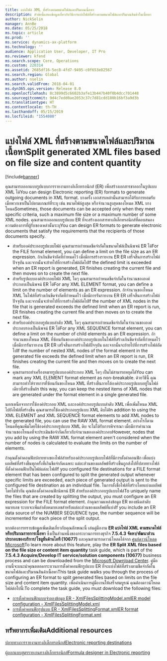 ```yaml
---
title: แบ่งไฟล์ XML ที่สร้างตามขนาดไฟล์และปริมาณเนื้อหา
description: หัวข้อนี้แสดงข้อมูลเกี่ยวกับวิธีการแบ่งไฟล์ที่สร้างตามขนาดไฟล์และปริมาณสินค้าในเนื้อหา
author: NickSelin
manager: AnnBe
ms.date: 05/25/2018
ms.topic: article
ms.prod: ''
ms.service: dynamics-ax-platform
ms.technology: ''
audience: Application User, Developer, IT Pro
ms.reviewer: kfend
ms.search.scope: Core, Operations
ms.custom: 220314
ms.assetid: 2685df16-5ec8-4fd7-9495-c0f653e82567
ms.search.region: Global
ms.author: nselin
ms.search.validFrom: 2018-04-01
ms.dyn365.ops.version: Release 8.0
ms.openlocfilehash: 8c3899d5c6602b3afe13b447b40f0b4dcc701448
ms.sourcegitcommit: 9d4c7edd0ae2053c37c7d81cdd180b16bf3a9d3b
ms.translationtype: HT
ms.contentlocale: th-TH
ms.lasthandoff: 05/15/2019
ms.locfileid: "1554080"
---
```

# <a name="split-generated-xml-files-based-on-file-size-and-content-quantity"></a><span data-ttu-id="c3ad4-103">แบ่งไฟล์ XML ที่สร้างตามขนาดไฟล์และปริมาณเนื้อหา</span><span class="sxs-lookup"><span data-stu-id="c3ad4-103">Split generated XML files based on file size and content quantity</span></span>

[!include[banner](../includes/banner.md)]

<span data-ttu-id="c3ad4-104">คุณสามารถออกแบบรูปแบบการรายงานทางอิเล็กทรอนิกส์ (ER) เพื่อสร้างเอกสารขาออกในรูปแบบ XML ได้</span><span class="sxs-lookup"><span data-stu-id="c3ad4-104">You can design Electronic reporting (ER) formats to generate outgoing documents in XML format.</span></span> <span data-ttu-id="c3ad4-105">บางครั้ง เอกสารเหล่านั้นสามารถได้รับการยอมรับ เมื่อพวกเขาเป็นไปตามเกณฑ์ที่ระบุ เช่น ขนาดไฟล์สูงสุด หรือจำนวนสูงสุดของโหนด XML บางโหนด</span><span class="sxs-lookup"><span data-stu-id="c3ad4-105">Sometimes, those documents can be accepted only when they meet specific criteria, such a maximum file size or a maximum number of some XML nodes.</span></span> <span data-ttu-id="c3ad4-106">คุณสามารถออกแบบรูปแบบ ER ที่จะสร้างเอกสารทางอิเล็กทรอนิกส์ที่ตอบสนองความต้องการที่ผู้รับของเหล่านั้นระบุ</span><span class="sxs-lookup"><span data-stu-id="c3ad4-106">You can design ER formats to generate electronic documents that satisfy the requirements that the recipients of those documents specify.</span></span>

- <span data-ttu-id="c3ad4-107">สำหรับองค์ประกอบรูปแบบไฟล์ คุณสามารถกำหนดขีดจำกัดในขนาดไฟล์เป็นนิพจน์ ER ได้</span><span class="sxs-lookup"><span data-stu-id="c3ad4-107">For the FILE format element, you can define a limit on the file size as an ER expression.</span></span> <span data-ttu-id="c3ad4-108">ถ้าเกินขีดจำกัดที่กำหนดไว้ เมื่อมีการสร้างรายงาน ER ER เสร็จสิ้นการสร้างไฟล์ปัจจุบัน และจากนั้นจะย้ายไปที่การสร้างไฟล์ถัดไป</span><span class="sxs-lookup"><span data-stu-id="c3ad4-108">If the defined limit is exceeded when an ER report is generated, ER finishes creating the current file and then moves on to create the next file.</span></span>
- <span data-ttu-id="c3ad4-109">สำหรับรูปแบบองค์ประกอบไฟล์ XML ใดๆ คุณสามารถกำหนดขีดจำกัดในจำนวนขององค์ประกอบเป็นนิพจน์ ER ได้</span><span class="sxs-lookup"><span data-stu-id="c3ad4-109">For any XML ELEMENT format, you can define a limit on the number of elements as an ER expression.</span></span> <span data-ttu-id="c3ad4-110">ถ้าจำนวนของโหนด XML ในไฟล์ที่สร้างเกินขีดจำกัดที่กำหนดไว้ เมื่อมีการรันรายงาน ER ER เสร็จสิ้นการสร้างไฟล์ปัจจุบัน และจากนั้นจะย้ายไปที่การสร้างไฟล์ถัดไป</span><span class="sxs-lookup"><span data-stu-id="c3ad4-110">If the number of XML nodes in the file that is generated exceeds the defined limit when an ER report is run, ER finishes creating the current file and then moves on to create the next file.</span></span>
- <span data-ttu-id="c3ad4-111">สำหรับองค์ประกอบรูปแบบลำดับ XML ใดๆ คุณสามารถกำหนดขีดจำกัดในจำนวนขององค์ประกอบรองเป็นนิพจน์ ER ได้</span><span class="sxs-lookup"><span data-stu-id="c3ad4-111">For any XML SEQUENCE format element, you can define a limit on the number of child elements as an ER expression.</span></span> <span data-ttu-id="c3ad4-112">ถ้าจำนวนของโหนด XML ที่ซ้อนกันขององค์ประกอบรูปแบบในไฟล์ที่สร้างเกินขีดจำกัดที่กำหนดไว้ เมื่อมีการรันรายงาน ER ER เสร็จสิ้นการสร้างไฟล์ปัจจุบัน และจากนั้นจะย้ายไปที่การสร้างไฟล์ถัดไป</span><span class="sxs-lookup"><span data-stu-id="c3ad4-112">If the number of nested XML nodes of the format element in the generated file exceeds the defined limit when an ER report is run, ER finishes creating the current file and then moves on to create the next file.</span></span>
- <span data-ttu-id="c3ad4-113">คุณสามารถทำเครื่องหมายรูปแบบองค์ประกอบ XML ใดๆ เป็นไม่สามารถหยุดได้</span><span class="sxs-lookup"><span data-stu-id="c3ad4-113">You can mark any XML ELEMENT format element as non-breakable.</span></span> <span data-ttu-id="c3ad4-114">ด้วยวิธีนี้ คุณสามารถทำให้รายการที่ซ้อนกันของโหนด XML ที่สร้างขึ้นภายใต้องค์ประกอบรูปแบบอยู่ในไฟล์เดียวที่สร้างขึ้น</span><span class="sxs-lookup"><span data-stu-id="c3ad4-114">In this way, you can keep the nested items of XML nodes that are generated under the format element in a single generated file.</span></span>

<span data-ttu-id="c3ad4-115">นอกเหนือจากการใช้องค์ประกอบ XML และองค์ประกอบรูปแบบลำดับ XML เพื่อเพิ่มโหนด XML ไปยังไฟล์ที่สร้างขึ้น คุณสามารถใช้องค์ประกอบรูปแบบ XML ดิบได้</span><span class="sxs-lookup"><span data-stu-id="c3ad4-115">In addition to using the XML ELEMENT and XML SEQUENCE format elements to add XML nodes to the generated file, you can use the RAW XML format element.</span></span> <span data-ttu-id="c3ad4-116">อย่างไรก็ตาม โหนดที่คุณเพิ่มโดยใช้องค์ประกอบรูปแบบ XML ดิบ จะไม่ได้รับการพิจารณา เมื่อมีการคำนวณจำนวนของโหนดที่จะประเมินข้อจำกัดเกี่ยวกับจำนวนขององค์ประกอบ</span><span class="sxs-lookup"><span data-stu-id="c3ad4-116">However, nodes that you add by using the RAW XML format element aren't considered when the number of nodes is calculated to evaluate the limits on the number of elements.</span></span>

<span data-ttu-id="c3ad4-117">ถ้าคุณตั้งค่าคอนฟิกปลายทางของไฟล์สำหรับองค์ประกอบรูปแบบไฟล์ที่มีการตั้งค่าคอนฟิก เพื่อแบ่งผลลัพธ์ที่สร้างขึ้นทุกครั้งที่เกินขีดจำกัดเฉพาะ แต่ละส่วนของผลลัพธ์ที่สร้างขึ้นถูกส่งไปที่ปลายทางไฟล์ที่ตั้งค่าคอนฟิกเป็นไฟล์แต่ละไฟล์</span><span class="sxs-lookup"><span data-stu-id="c3ad4-117">If you configured file destinations for a FILE format element that has been configured to split the generated output whenever specific limits are exceeded, each piece of generated output is sent to the configured file destination as an individual file.</span></span> <span data-ttu-id="c3ad4-118">ในการตั้งชื่อไฟล์ที่สร้างโดยแบ่งผลลัพธ์โดยไม่ซ้ำกัน คุณต้องตั้งค่าคอนฟิกนิพจน์ ER สำหรับองค์ประกอบรูปแบบไฟล์</span><span class="sxs-lookup"><span data-stu-id="c3ad4-118">To uniquely name the files that are created by splitting the output, you must configure an ER expression for the FILE format element.</span></span> <span data-ttu-id="c3ad4-119">ถ้าคุณรวมแหล่งข้อมูล ER ของชนิดลำดับหมายเลข ระบบจะเพิ่มลำดับหมายเลขสำหรับแต่ละส่วนของผลลัพธ์ที่แบ่ง</span><span class="sxs-lookup"><span data-stu-id="c3ad4-119">If you include an ER data source of the NUMBER SEQUENCE type, the number sequence will be incremented for each piece of the split output.</span></span>

<span data-ttu-id="c3ad4-120">หากต้องการทราบข้อมูลเพิ่มเติมเกี่ยวกับคุณลักษณะนี้ เล่นคู่มืองาน **ER แบ่งไฟล์ XML ตามขนาดไฟล์หรือปริมาณรายการเนื้อหา** ซึ่งเป็นส่วนหนึ่งของกระบวนการทางธุรกิจ **7.5.4.3 จัดหา/พัฒนาส่วนประกอบของบริการ/โซลูชันด้านไอที (10677)** และคุณสามารถดาวน์โหลดได้จาก [ศูนย์ดาวน์โหลด Microsoft](https://go.microsoft.com/fwlink/?linkid=874684)</span><span class="sxs-lookup"><span data-stu-id="c3ad4-120">To learn more about this feature, play the **ER Split XML files based on the file size or content item quantity** task guide, which is part of the **7.5.4.3 Acquire/Develop IT service/solution components (10677)** business process and can be downloaded from the [Microsoft Download Center](https://go.microsoft.com/fwlink/?linkid=874684).</span></span> <span data-ttu-id="c3ad4-121">คู่มืองานนี้จะแนะนำคุณตลอดกระบวนการตั้งค่าคอนฟิกรูปแบบ ER ที่จะแบ่งไฟล์ที่สร้างตามขีดจำกัดในขนาดไฟล์และปริมาณสินค้าเนื้อหา</span><span class="sxs-lookup"><span data-stu-id="c3ad4-121">This task guide walks you through the process of configuring an ER format to split generated files based on limits on the file size and content item quantity.</span></span> <span data-ttu-id="c3ad4-122">เพื่อดำเนินการคู่มืองานให้เสร็จสมบูรณ์ คุณต้องดาวน์โหลดไฟล์ต่อไปนี้:</span><span class="sxs-lookup"><span data-stu-id="c3ad4-122">To complete the task guide, you must download the following files:</span></span>

- [<span data-ttu-id="c3ad4-123">การตั้งค่าคอนฟิกแบบจำลองข้อมูล ER - XmlFilesSplittingModel.xml</span><span class="sxs-lookup"><span data-stu-id="c3ad4-123">ER model configuration - XmlFilesSplittingModel.xml</span></span>](https://go.microsoft.com/fwlink/?linkid=874111)
- [<span data-ttu-id="c3ad4-124">การตั้งค่าคอนฟิกรูปแบบ ER - XmlFilesSplittingFormat.xml</span><span class="sxs-lookup"><span data-stu-id="c3ad4-124">ER format configuration - XmlFilesSplittingFormat.xml</span></span>](https://go.microsoft.com/fwlink/?linkid=874111)

## <a name="additional-resources"></a><span data-ttu-id="c3ad4-125">ทรัพยากรเพิ่มเติม</span><span class="sxs-lookup"><span data-stu-id="c3ad4-125">Additional resources</span></span>
[<span data-ttu-id="c3ad4-126">ปลายทางการรายงานทางอิเล็กทรอนิกส์</span><span class="sxs-lookup"><span data-stu-id="c3ad4-126">Electronic reporting destinations</span></span>](electronic-reporting-destinations.md)

[<span data-ttu-id="c3ad4-127">ผู้ออกแบบสูตรรายงานทางอิเล็กทรอนิกส์</span><span class="sxs-lookup"><span data-stu-id="c3ad4-127">Formula designer in Electronic reporting</span></span>](general-electronic-reporting-formula-designer.md)
